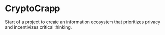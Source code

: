 # CryptoCrapp
Start of a project to  create an information ecosystem that prioritizes privacy and incentivizes critical thinking.
